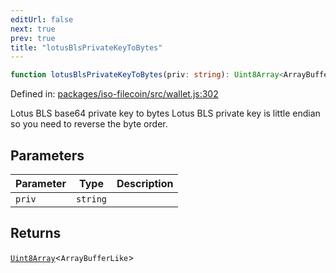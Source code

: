 ```yaml
---
editUrl: false
next: true
prev: true
title: "lotusBlsPrivateKeyToBytes"
---
```


```ts
function lotusBlsPrivateKeyToBytes(priv: string): Uint8Array<ArrayBufferLike>
```

Defined in: [packages/iso-filecoin/src/wallet.js:302](https://github.com/hugomrdias/filecoin/blob/main/packages/iso-filecoin/src/wallet.js#L302)

Lotus BLS base64 private key to bytes
Lotus BLS private key is little endian so you need to reverse the byte order.

## Parameters

| Parameter | Type | Description |
| ------ | ------ | ------ |
| `priv` | `string` |  |

## Returns

[`Uint8Array`](https://developer.mozilla.org/docs/Web/JavaScript/Reference/Global_Objects/Uint8Array)\<`ArrayBufferLike`\>
